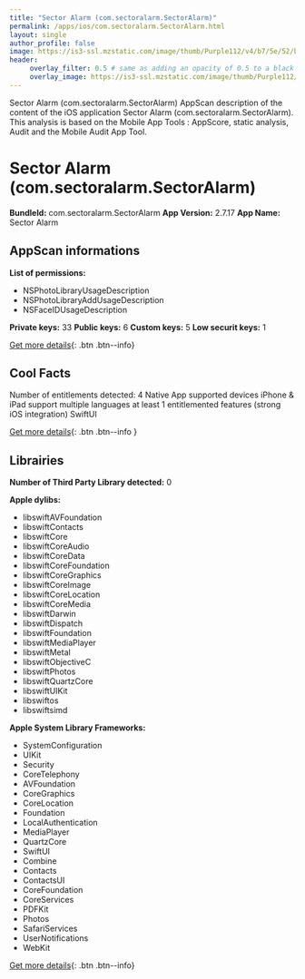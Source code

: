 ```yaml
---
title: "Sector Alarm (com.sectoralarm.SectorAlarm)"
permalink: /apps/ios/com.sectoralarm.SectorAlarm.html
layout: single
author_profile: false
image: https://is3-ssl.mzstatic.com/image/thumb/Purple112/v4/b7/5e/52/b75e52ed-0d60-f8ae-5258-edc754f0fcce/AppIcon-0-0-1x_U007emarketing-0-0-0-7-0-0-sRGB-0-0-0-GLES2_U002c0-512MB-85-220-0-0.png/512x512bb.jpg
header: 
     overlay_filter: 0.5 # same as adding an opacity of 0.5 to a black background
     overlay_image: https://is3-ssl.mzstatic.com/image/thumb/Purple112/v4/b7/5e/52/b75e52ed-0d60-f8ae-5258-edc754f0fcce/AppIcon-0-0-1x_U007emarketing-0-0-0-7-0-0-sRGB-0-0-0-GLES2_U002c0-512MB-85-220-0-0.png/512x512bb.jpg
---
```

Sector Alarm (com.sectoralarm.SectorAlarm) AppScan description of the content of the iOS application Sector Alarm (com.sectoralarm.SectorAlarm). This analysis is based on the Mobile App Tools : AppScore, static analysis, Audit and the Mobile Audit App Tool.

# Sector Alarm (com.sectoralarm.SectorAlarm)

**BundleId:** com.sectoralarm.SectorAlarm
**App Version:** 2.7.17
**App Name:** Sector Alarm


## AppScan informations 

**List of permissions:** 
- NSPhotoLibraryUsageDescription
- NSPhotoLibraryAddUsageDescription
- NSFaceIDUsageDescription
  
  
**Private keys:** 33
**Public keys:** 6
**Custom keys:** 5
**Low securit keys:** 1
  
[Get more details](/pricing.html){: .btn .btn--info}

## Cool Facts

Number of entitlements detected: 4
Native App
supported devices iPhone & iPad
support multiple languages
at least 1 entitlemented features (strong iOS integration)
SwiftUI
  
[Get more details](/pricing.html){: .btn .btn--info }

## Librairies 
**Number of Third Party Library detected:** 0


**Apple dylibs:**
- libswiftAVFoundation
- libswiftContacts
- libswiftCore
- libswiftCoreAudio
- libswiftCoreData
- libswiftCoreFoundation
- libswiftCoreGraphics
- libswiftCoreImage
- libswiftCoreLocation
- libswiftCoreMedia
- libswiftDarwin
- libswiftDispatch
- libswiftFoundation
- libswiftMediaPlayer
- libswiftMetal
- libswiftObjectiveC
- libswiftPhotos
- libswiftQuartzCore
- libswiftUIKit
- libswiftos
- libswiftsimd


**Apple System Library Frameworks:**
- SystemConfiguration
- UIKit
- Security
- CoreTelephony
- AVFoundation
- CoreGraphics
- CoreLocation
- Foundation
- LocalAuthentication
- MediaPlayer
- QuartzCore
- SwiftUI
- Combine
- Contacts
- ContactsUI
- CoreFoundation
- CoreServices
- PDFKit
- Photos
- SafariServices
- UserNotifications
- WebKit


  
[Get more details](/pricing.html){: .btn .btn--info}

